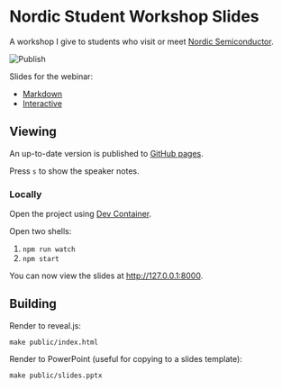 # Nordic Student Workshop Slides

A workshop I give to students who visit or meet
[Nordic Semiconductor](https://www.nordicsemi.com/).

![Publish](https://github.com/coderbyheart/nordic-student-workshop/workflows/Publish/badge.svg?branch=saga)

Slides for the webinar:

- [Markdown](./slides.md)
- [Interactive](https://coderbyheart.github.io/nordic-student-workshop/index.html)

## Viewing

An up-to-date version is published to
[GitHub pages](https://coderbyheart.github.io/nordic-student-workshop/index.html).

Press `s` to show the speaker notes.

### Locally

Open the project using
[Dev Container](https://code.visualstudio.com/docs/remote/containers).

Open two shells:

1. `npm run watch`
2. `npm start`

You can now view the slides at <http://127.0.0.1:8000>.

## Building

Render to reveal.js:

    make public/index.html

Render to PowerPoint (useful for copying to a slides template):

    make public/slides.pptx
